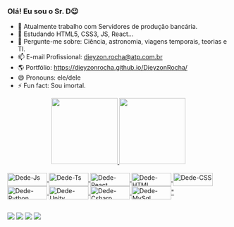 ### Olá! Eu sou o Sr. D😉  
  
- 🔭 Atualmente trabalho com Servidores de produção bancária.
- 🌱 Estudando HTML5, CSS3, JS, React...
- 💬 Pergunte-me sobre: Ciência, astronomia, viagens temporais, teorias e TI.
- 📫 E-mail Profissional: dieyzon.rocha@atp.com.br
- 🌎 Portfólio: https://dieyzonrocha.github.io/DieyzonRocha/
- 😄 Pronouns: ele/dele
- ⚡ Fun fact: Sou imortal.

<div align="center">
  <a href="https://github.com/Dieyzonrocha">
  <img height="150em" src="https://github-readme-stats.vercel.app/api?username=Dieyzonrocha&show_icons=true&theme=chartreuse-dark&include_all_commits=true&count_private=true"/>
  <img height="150em" src="https://github-readme-stats.vercel.app/api/top-langs/?username=Dieyzonrocha&layout=compact&langs_count=7&theme=chartreuse-dark"/>
</div>
  
  <div style="display: inline_block"><br>
  <img align="center" alt="Dede-Js" height="30" width="90" src="https://img.shields.io/badge/JavaScript-323330?style=for-the-badge&logo=javascript&logoColor=F7DF1E">
  <img align="center" alt="Dede-Ts" height="30" width="90" src="https://img.shields.io/badge/TypeScript-007ACC?style=for-the-badge&logo=typescript&logoColor=white">
  <img align="center" alt="Dede-React" height="30" width="90" src="https://img.shields.io/badge/React-20232A?style=for-the-badge&logo=react&logoColor=61DAFB">
  <img align="center" alt="Dede-HTML" height="30" width="90" src="https://img.shields.io/badge/HTML5-E34F26?style=for-the-badge&logo=html5&logoColor=white">
  <img align="center" alt="Dede-CSS" height="30" width="90" src="https://img.shields.io/badge/CSS3-1572B6?style=for-the-badge&logo=css3&logoColor=white">
  <img align="center" alt="Dede-Python" height="30" width="90" src="https://img.shields.io/badge/Python-14354C?style=for-the-badge&logo=python&logoColor=white">
  <img align="center" alt="Dede-Unity" height="30" width="90" src="https://img.shields.io/badge/Unity-100000?style=for-the-badge&logo=unity&logoColor=white" />
  <img align="center" alt="Dede-Csharp" height="30" width="90"src="https://img.shields.io/badge/Bootstrap-563D7C?style=for-the-badge&logo=bootstrap&logoColor=white">
  <img align="center" alt="Dede-MySql" height="30" width="90" src="https://img.shields.io/badge/MySQL-00000F?style=for-the-badge&logo=mysql&logoColor=white" />"
  <!--  
  <img align="right" alt="Rafa-pic" height="150" style="border-radius:50px;" 
  src="https://pixabay.com/pt/photos/código-codificação-computador-dados-1839406/ -->
</div>
  
</div>
  
  ##
  
<div> 
  <div>
    <a href="https://instagram.com/dieyzonrocha" target="_blank"><img src="https://img.shields.io/badge/-Instagram-%23E4405F?style=for-the-badge&logo=instagram&logoColor=white" target="_blank"></a>
    <a href="https://www.linkedin.com/in/dieyzon-rocha" target="_blank"><img src="https://img.shields.io/badge/-LinkedIn-%230077B5?style=for-the-badge&logo=linkedin&logoColor=white" target="_blank"></a>
    <a href="https://t.me/Dieyzonrocha" target="_blank"><img src="https://img.shields.io/badge/Telegram-2CA5E0?style=for-the-badge&logo=telegram&logoColor=white"></a>
    <a href="mailto:dieyzon.rocha@gmail.com"><img src="https://img.shields.io/badge/-Gmail-%23333?style=for-the-badge&logo=gmail&logoColor=white" target="_blank"></a>
    
  </div>
  
  
  
